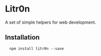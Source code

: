 Litr0n
======

A set of simple helpers for web development.

## Installation

```shell
  npm install litr0n --save
```
